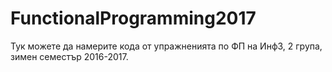 # FunctionalProgramming2017
Тук можете да намерите кода от упражненията по ФП на Инф3, 2 група, зимен семестър 2016-2017.
